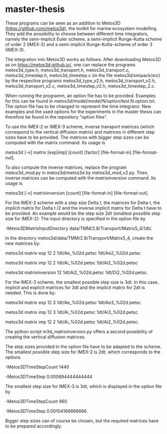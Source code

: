 # master-thesis

These programs can be seen as an addition to Metos3D (https://github.com/metos3d), the toolkit for marine ecosystem modelling. They add the possibility to choose between different time integrators, namely the semi-implicit Euler scheme, a semi-implicit Runge-Kutta scheme of order 2 (IMEX-2) and a semi-implicit Runge-Kutta-scheme of order 3 (IMEX-3). 

The integration into Metos3D works as follows:
After downloading Metos3D as on https://metos3d.github.io/, one can replace the programs metos3d_type.h, metos3d_transport.h, metos3d_transport.c, metos3d_timestep.h, metos3d_timestep.c (in the file metos3d/simpack/src) by the respective programs metos3d_type_v2.h, metos3d_transport_v2.h, metos3d_transport_v2.c, metos3d_timestep_v2.h, metos3d_timestep_2.c. 

When running the programm, an option file has to be provided. Examples for this can be found in metos3d/model/model/N/option/test.N.option.txt. The option file has to be changed to represent the time integrator. New examples and the used options for the experiments in the master thesis can therefore be found in the repository "option files".

To use the IMEX-2 or IMEX-3 scheme, inverse transport matrices (which correspond to the vertical diffusion matrix) and matrices in different step sizes have to be provided. The matrices with bigger step sizes can be computed with the matrix command. Its usage is

metos3d [-v] matrix [exp|imp] [count] [factor] [file-format-in] [file-format-out].

To also compute the inverse matrices, replace the program metos3d_mod.py in metos3d/metos3d by metos3d_mod_v2.py. Then, inverse matrices can be computed with the matrixinversion command. Its usage is 

metos3d [-v] matrixinversion [count] [file-format-in] [file-format-out].

For the IMEX-2 scheme with a step size Delta t, the matrices for Delta t, the implicit matrix for Delta t /2 and the inverse implicit matrix for Delta t have to be provided.
An example would be the step size 2dt (smallest possible step size for IMEX-2): 
The input directory is specified in the option file by 

-Metos3DMatrixInputDirectory data/TMM/2.8/Transport/Matrix5_4/1dt/.

In the directory metos3d/data/TMM/2.8/Transport/Matrix5_4, create the new matrices by:

metos3d matrix exp 12 2 1dt/Ae_%02d.petsc 1dt/Ae2_%02d.petsc

metos3d matrix imp 12 2 1dt/Ai_%02d.petsc 1dt/Ai2_%02d.petsc

metos3d matrixinversion 12 1dt/Ai2_%02d.petsc 1dt/Di2_%02d.petsc.

For the IMEX-3 scheme, the smallest possible step size is 3dt. In this case, implicit and explicit matrices for 3dt and the implicit matrix for 2dt is needed. This is done by:

metos3d matrix exp 12 3 1dt/Ae_%02d.petsc 1dt/Ae3_%02d.petsc

metos3d matrix imp 12 3 1dt/Ai_%02d.petsc 1dt/Ai3_%02d.petsc

metos3d matrix imp 12 2 1dt/Ai_%02d.petsc 1dt/Ai2_%02d.petsc.

The python script m3d_matrixinversion.py offers a second possibility of creating the vertical diffusion matrices.

The step sizes provided in the option file have to be adapted to the scheme. The smallest possible step size for IMEX-2 is 2dt, which corresponds to the options

 -Metos3DTimeStepCount                              1440
 
 -Metos3DTimeStep                                   0.000694444444444
 
 The smallest step size for IMEX-3 is 3dt, which is displayed in the option file by 
 
 -Metos3DTimeStepCount                              960
 
 -Metos3DTimeStep                                   0.00104166666666.
 
 Bigger step sizes can of course be chosen, but the required matrices have to be prepared accordingly.

